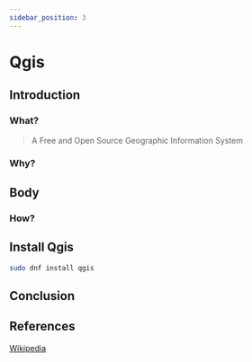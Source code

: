 ```yaml
---
sidebar_position: 3
---
```


# Qgis 

## Introduction

### What?

> A Free and Open Source Geographic Information System

### Why?

## Body

### How?

## Install Qgis
``` bash
sudo dnf install qgis
```

## Conclusion

## References
[Wikipedia](https://en.wikipedia.org/wiki/QGIS)